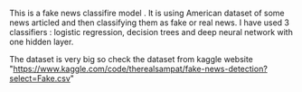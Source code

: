 This is a fake news classifire model . It is using American dataset of some news articled and then classifying them as fake or real news.
I have used 3 classifiers : logistic regression, decision trees and deep neural network with one hidden layer.

The dataset is very big so check the dataset from kaggle website 
"https://www.kaggle.com/code/therealsampat/fake-news-detection?select=Fake.csv"
